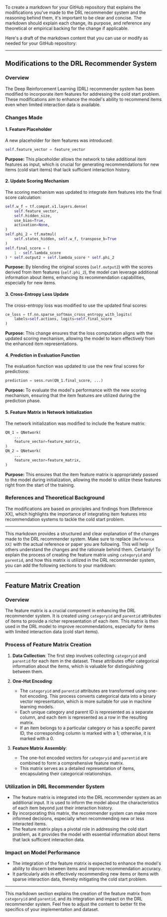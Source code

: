 To create a markdown for your GitHub repository that explains the modifications you've made to the DRL recommender system and the reasoning behind them, it's important to be clear and concise. The markdown should explain each change, its purpose, and reference any theoretical or empirical backing for the change if applicable.

Here's a draft of the markdown content that you can use or modify as needed for your GitHub repository:

---

## Modifications to the DRL Recommender System

### Overview
The Deep Reinforcement Learning (DRL) recommender system has been modified to incorporate item features for addressing the cold start problem. These modifications aim to enhance the model's ability to recommend items even when limited interaction data is available.

### Changes Made

#### 1. Feature Placeholder
A new placeholder for item features was introduced:

```python
self.feature_vector = feature_vector
```
**Purpose:** This placeholder allows the network to take additional item features as input, which is crucial for generating recommendations for new items (cold start items) that lack sufficient interaction history.

#### 2. Update Scoring Mechanism
The scoring mechanism was updated to integrate item features into the final score calculation:

```python
self.w_f = tf.compat.v1.layers.dense(
    self.feature_vector,
    self.hidden_size,
    use_bias=True,
    activation=None,
)
self.phi_2 = tf.matmul(
    self.states_hidden, self.w_f, transpose_b=True
)
self.final_score = (
    1 - self.lambda_score
) * self.output2 + self.lambda_score * self.phi_2
```
**Purpose:** By blending the original scores (`self.output2`) with the scores derived from item features (`self.phi_2`), the model can leverage additional information about items, enhancing its recommendation capabilities, especially for new items.

#### 3. Cross-Entropy Loss Update
The cross-entropy loss was modified to use the updated final scores:

```python
ce_loss = tf.nn.sparse_softmax_cross_entropy_with_logits(
    labels=self.actions, logits=self.final_score
)
```
**Purpose:** This change ensures that the loss computation aligns with the updated scoring mechanism, allowing the model to learn effectively from the enhanced item representations.

#### 4. Prediction in Evaluation Function
The evaluation function was updated to use the new final scores for predictions:

```python
prediction = sess.run(QN_1.final_score, ...)
```
**Purpose:** To evaluate the model's performance with the new scoring mechanism, ensuring that the item features are utilized during the prediction phase.

#### 5. Feature Matrix in Network Initialization
The network initialization was modified to include the feature matrix:

```python
QN_1 = QNetwork(
    ...
    feature_vector=feature_matrix,
)
QN_2 = QNetwork(
    ...
    feature_vector=feature_matrix,
)
```
**Purpose:** This ensures that the item feature matrix is appropriately passed to the model during initialization, allowing the model to utilize these features right from the start of the training.

### References and Theoretical Background
The modifications are based on principles and findings from [Reference XX], which highlights the importance of integrating item features into recommendation systems to tackle the cold start problem.

---

This markdown provides a structured and clear explanation of the changes made to the DRL recommender system. Make sure to replace `[Reference XX]` with the actual reference or paper you are following. This will help others understand the changes and the rationale behind them.
Certainly! To explain the process of creating the feature matrix using `categoryid` and `parentid`, and how this matrix is utilized in the DRL recommender system, you can add the following sections to your markdown:

---

## Feature Matrix Creation

### Overview
The feature matrix is a crucial component in enhancing the DRL recommender system. It is created using `categoryid` and `parentid` attributes of items to provide a richer representation of each item. This matrix is then used in the DRL model to improve recommendations, especially for items with limited interaction data (cold start items).

### Process of Feature Matrix Creation

1. **Data Collection**: The first step involves collecting `categoryid` and `parentid` for each item in the dataset. These attributes offer categorical information about the items, which is valuable for distinguishing between them.

2. **One-Hot Encoding**: 
    - The `categoryid` and `parentid` attributes are transformed using one-hot encoding. This process converts categorical data into a binary vector representation, which is more suitable for use in machine learning models.
    - Each unique category and parent ID is represented as a separate column, and each item is represented as a row in the resulting matrix.
    - If an item belongs to a particular category or has a specific parent ID, the corresponding column is marked with a 1; otherwise, it is marked with a 0.

3. **Feature Matrix Assembly**:
    - The one-hot encoded vectors for `categoryid` and `parentid` are combined to form a comprehensive feature matrix.
    - This matrix serves as a detailed representation of items, encapsulating their categorical relationships.

### Utilization in DRL Recommender System

- The feature matrix is integrated into the DRL recommender system as an additional input. It is used to inform the model about the characteristics of each item beyond just their interaction history.
- By incorporating this matrix, the recommender system can make more informed decisions, especially when recommending new or less interacted items.
- The feature matrix plays a pivotal role in addressing the cold start problem, as it provides the model with essential information about items that lack sufficient interaction data.

### Impact on Model Performance

- The integration of the feature matrix is expected to enhance the model's ability to discern between items and improve recommendation accuracy.
- It particularly aids in effectively recommending new items or items with sparse interaction data, thereby mitigating the cold start problem.

---

This markdown section explains the creation of the feature matrix from `categoryid` and `parentid`, and its integration and impact on the DRL recommender system. Feel free to adjust the content to better fit the specifics of your implementation and dataset.
